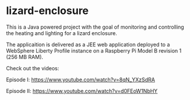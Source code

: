 lizard-enclosure
================

This is a Java powered project with the goal of monitoring and controlling the heating and lighting for a lizard enclosure.

The applicaition is delivered as a JEE web application deployed to a WebSphere Liberty Profile instance on a Raspberry Pi Model B revision 1 (256 MB RAM).

Check out the videos:

Episode I: https://www.youtube.com/watch?v=8qN_YXzSdRA

Episode II: https://www.youtube.com/watch?v=d0FEoW1NbHY

